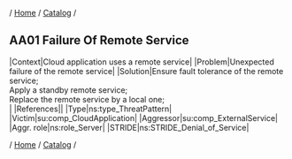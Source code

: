 / [Home](/acctp/) / [Catalog](/acctp/catalog/) /

## AA01 Failure Of Remote Service

|Context|Cloud application uses a remote service|
|Problem|Unexpected failure of the remote service|
|Solution|Ensure fault tolerance of the remote service;<br /> Apply a standby remote service;<br /> Replace the remote service by a local one;<br />|
|References||
|Type|ns:type_ThreatPattern|
|Victim|su:comp_CloudApplication|
|Aggressor|su:comp_ExternalService|
|Aggr. role|ns:role_Server|
|STRIDE|ns:STRIDE_Denial_of_Service|

/ [Home](/acctp/) / [Catalog](/acctp/catalog/) /
